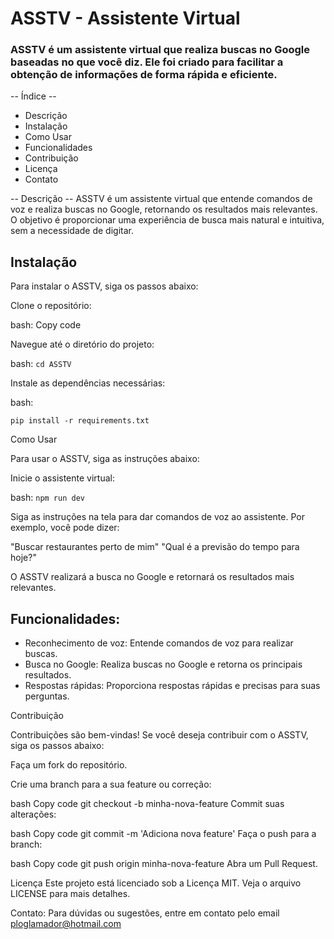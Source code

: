 # ASSTV - Assistente Virtual
### ASSTV é um assistente virtual que realiza buscas no Google baseadas no que você diz. Ele foi criado para facilitar a obtenção de informações de forma rápida e eficiente.

-- Índice -- 
* Descrição
* Instalação
* Como Usar
* Funcionalidades
* Contribuição
* Licença
* Contato

-- Descrição -- 
ASSTV é um assistente virtual que entende comandos de voz e realiza buscas no Google, retornando os resultados mais relevantes. O objetivo é proporcionar uma experiência de busca mais natural e intuitiva, sem a necessidade de digitar.

## Instalação
Para instalar o ASSTV, siga os passos abaixo:

Clone o repositório:

bash:
Copy code

Navegue até o diretório do projeto:

bash:
`cd ASSTV `

Instale as dependências necessárias:

bash:

`pip install -r requirements.txt `

Como Usar

Para usar o ASSTV, siga as instruções abaixo:

Inicie o assistente virtual:

bash:
`npm run dev`

Siga as instruções na tela para dar comandos de voz ao assistente. Por exemplo, você pode dizer:

"Buscar restaurantes perto de mim"
"Qual é a previsão do tempo para hoje?"

O ASSTV realizará a busca no Google e retornará os resultados mais relevantes.

## Funcionalidades:
* Reconhecimento de voz: Entende comandos de voz para realizar buscas.
* Busca no Google: Realiza buscas no Google e retorna os principais resultados.
* Respostas rápidas: Proporciona respostas rápidas e precisas para suas perguntas.

Contribuição

Contribuições são bem-vindas! Se você deseja contribuir com o ASSTV, siga os passos abaixo:

Faça um fork do repositório.

Crie uma branch para a sua feature ou correção:

bash
Copy code
git checkout -b minha-nova-feature
Commit suas alterações:

bash
Copy code
git commit -m 'Adiciona nova feature'
Faça o push para a branch:

bash
Copy code
git push origin minha-nova-feature
Abra um Pull Request.

Licença
Este projeto está licenciado sob a Licença MIT. Veja o arquivo LICENSE para mais detalhes.

Contato:
Para dúvidas ou sugestões, entre em contato pelo email ploglamador@hotmail.com


